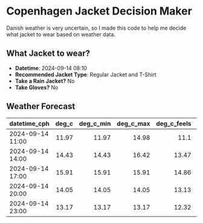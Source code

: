 
# Copenhagen Jacket Decision Maker

Danish weather is very uncertain, so I made this code to help me decide what jacket to wear based on weather data.

## What Jacket to wear?

- **Datetime**: 2024-09-14 08:10
- **Recommended Jacket Type**: Regular Jacket and T-Shirt
- **Take a Rain Jacket?** No
- **Take Gloves?** No

## Weather Forecast
| datetime_cph     |   deg_c |   deg_c_min |   deg_c_max |   deg_c_feels | weather   | wind   | rain   |
|:-----------------|--------:|------------:|------------:|--------------:|:----------|:-------|:-------|
| 2024-09-14 11:00 |   11.97 |       11.97 |       14.98 |         11.1  | Clouds    | Medium | None   |
| 2024-09-14 14:00 |   14.43 |       14.43 |       16.42 |         13.47 | Clouds    | Medium | None   |
| 2024-09-14 17:00 |   15.91 |       15.91 |       15.91 |         14.86 | Clear     | Medium | None   |
| 2024-09-14 20:00 |   14.05 |       14.05 |       14.05 |         13.13 | Clear     | Medium | None   |
| 2024-09-14 23:00 |   13.17 |       13.17 |       13.17 |         12.32 | Clear     | Low    | None   |
        